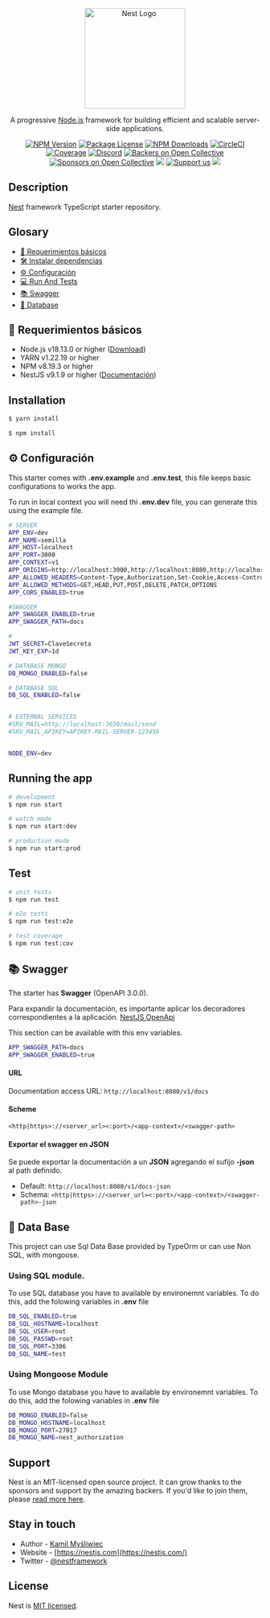 <p align="center">
  <a href="http://nestjs.com/" target="blank"><img src="https://nestjs.com/img/logo-small.svg" width="200" alt="Nest Logo" /></a>
</p>

[circleci-image]: https://img.shields.io/circleci/build/github/nestjs/nest/master?token=abc123def456
[circleci-url]: https://circleci.com/gh/nestjs/nest

  <p align="center">A progressive <a href="http://nodejs.org" target="_blank">Node.js</a> framework for building efficient and scalable server-side applications.</p>
    <p align="center">
<a href="https://www.npmjs.com/~nestjscore" target="_blank"><img src="https://img.shields.io/npm/v/@nestjs/core.svg" alt="NPM Version" /></a>
<a href="https://www.npmjs.com/~nestjscore" target="_blank"><img src="https://img.shields.io/npm/l/@nestjs/core.svg" alt="Package License" /></a>
<a href="https://www.npmjs.com/~nestjscore" target="_blank"><img src="https://img.shields.io/npm/dm/@nestjs/common.svg" alt="NPM Downloads" /></a>
<a href="https://circleci.com/gh/nestjs/nest" target="_blank"><img src="https://img.shields.io/circleci/build/github/nestjs/nest/master" alt="CircleCI" /></a>
<a href="https://coveralls.io/github/nestjs/nest?branch=master" target="_blank"><img src="https://coveralls.io/repos/github/nestjs/nest/badge.svg?branch=master#9" alt="Coverage" /></a>
<a href="https://discord.gg/G7Qnnhy" target="_blank"><img src="https://img.shields.io/badge/discord-online-brightgreen.svg" alt="Discord"/></a>
<a href="https://opencollective.com/nest#backer" target="_blank"><img src="https://opencollective.com/nest/backers/badge.svg" alt="Backers on Open Collective" /></a>
<a href="https://opencollective.com/nest#sponsor" target="_blank"><img src="https://opencollective.com/nest/sponsors/badge.svg" alt="Sponsors on Open Collective" /></a>
  <a href="https://paypal.me/kamilmysliwiec" target="_blank"><img src="https://img.shields.io/badge/Donate-PayPal-ff3f59.svg"/></a>
    <a href="https://opencollective.com/nest#sponsor"  target="_blank"><img src="https://img.shields.io/badge/Support%20us-Open%20Collective-41B883.svg" alt="Support us"></a>
  <a href="https://twitter.com/nestframework" target="_blank"><img src="https://img.shields.io/twitter/follow/nestframework.svg?style=social&label=Follow"></a>
</p>
  <!--[![Backers on Open Collective](https://opencollective.com/nest/backers/badge.svg)](https://opencollective.com/nest#backer)
  [![Sponsors on Open Collective](https://opencollective.com/nest/sponsors/badge.svg)](https://opencollective.com/nest#sponsor)-->

## Description

[Nest](https://github.com/nestjs/nest) framework TypeScript starter repository.

## Glosary

- [📝 Requerimientos básicos](#basic-requirements)
- [🛠️ Instalar dependencias](#install-dependencies)
- [⚙️ Configuración](#configurations)
- [💻 Run And Tests](#running)
- [📚 Swagger](#swagger-info)
- [💾 Database](#db-info)

<a name="basic-requirements"></a>

## 📝 Requerimientos básicos

- Node.js v18.13.0 or higher ([Download](https://nodejs.org/es/download/))
- YARN v1.22.19 or higher
- NPM v8.19.3 or higher
- NestJS v9.1.9 or higher ([Documentación](https://nestjs.com/))

<a name="install-dependencies"></a>

## Installation

```bash
$ yarn install
```

```bash
$ npm install
```

<a name="configurations"></a>
## ⚙️ Configuración

This starter comes with **.env.example** and **.env.test**, this file keeps basic configurations to works the app.

To run in local context you will need thi **.env.dev** file, you can generate this using the example file. 

```sh
# SERVER 
APP_ENV=dev
APP_NAME=semilla
APP_HOST=localhost
APP_PORT=3000
APP_CONTEXT=v1
APP_ORIGINS=http://localhost:3000,http://localhost:8080,http://localhost:8081
APP_ALLOWED_HEADERS=Content-Type,Authorization,Set-Cookie,Access-Control-Allow-Origin,Cache-Control,Pragma
APP_ALLOWED_METHODS=GET,HEAD,PUT,POST,DELETE,PATCH,OPTIONS
APP_CORS_ENABLED=true

#SWAGGER
APP_SWAGGER_ENABLED=true
APP_SWAGGER_PATH=docs

#
JWT_SECRET=ClaveSecreta
JWT_KEY_EXP=1d

# DATABASE MONGO
DB_MONGO_ENABLED=false

# DATABASE SQL
DB_SQL_ENABLED=false


# EXTERNAL SERVICES
#SRV_MAIL=http://localhost:3030/mail/send
#SRV_MAIL_APIKEY=APIKEY-MAIL-SERVER-123456


NODE_ENV=dev
```

<!--details>
<summary>💬 Para ver en detalle todas las propiedades de la configuración, hace click acá.</summary-->

<a name="running"></a>
## Running the app

```bash
# development
$ npm run start

# watch mode
$ npm run start:dev

# production mode
$ npm run start:prod
```

## Test

```bash
# unit tests
$ npm run test

# e2e tests
$ npm run test:e2e

# test coverage
$ npm run test:cov
```



<a name="swagger-info"></a>

## 📚 Swagger

The starter has **Swagger** (OpenAPI 3.0.0).

Para expandir la documentación, es importante aplicar los decoradores correspondientes a la
aplicación. [NestJS OpenApi](https://docs.nestjs.com/openapi/introduction)

This section can be available with this env variables.

```sh
APP_SWAGGER_PATH=docs
APP_SWAGGER_ENABLED=true
```

#### URL

Documentation access URL: `http://localhost:8080/v1/docs`

#### Scheme

```
<http|https>://<server_url><:port>/<app-context>/<swagger-path>
```

#### Exportar el swagger en JSON

Se puede exportar la documentación a un **JSON** agregando el sufijo **-json** al path definido.

- Default: `http://localhost:8080/v1/docs-json`
- Schema: `<http|https>://<server_url><:port>/<app-context>/<swagger-path>-json`


<a name="db-info"></a>

## 💾 Data Base

This project can use Sql Data Base provided by TypeOrm or can use Non SQL, with mongoose.

### Using SQL module.

To use SQL database you have to available by environemnt variables. To do this, add the folowing variables in **.env** file

```sh
DB_SQL_ENABLED=true
DB_SQL_HOSTNAME=localhost
DB_SQL_USER=root
DB_SQL_PASSWD=root
DB_SQL_PORT=3306
DB_SQL_NAME=test
```

### Using Mongoose Module
To use Mongo database you have to available by environemnt variables. To do this, add the folowing variables in **.env** file

```sh
DB_MONGO_ENABLED=false
DB_MONGO_HOSTNAME=localhost
DB_MONGO_PORT=27017
DB_MONGO_NAME=nest_authorization
```

<a name="support"></a>
## Support

Nest is an MIT-licensed open source project. It can grow thanks to the sponsors and support by the amazing backers. If you'd like to join them, please [read more here](https://docs.nestjs.com/support).

## Stay in touch

- Author - [Kamil Myśliwiec](https://kamilmysliwiec.com)
- Website - [https://nestjs.com](https://nestjs.com/)
- Twitter - [@nestframework](https://twitter.com/nestframework)

## License

Nest is [MIT licensed](LICENSE).
